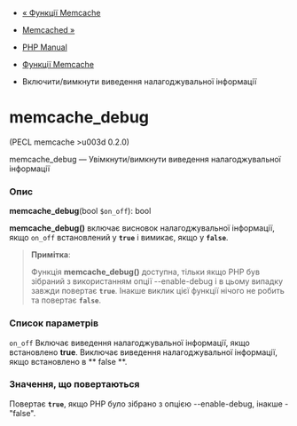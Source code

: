 - [« Функції Memcache](ref.memcache.md)
- [Memcached »](book.memcached.md)

- [PHP Manual](index.md)
- [Функції Memcache](ref.memcache.md)
- Включити/вимкнути виведення налагоджувальної інформації

# memcache_debug

(PECL memcache \>u003d 0.2.0)

memcache_debug — Увімкнути/вимкнути виведення налагоджувальної інформації

### Опис

**memcache_debug**(bool `$on_off`): bool

**memcache_debug()** включає висновок налагоджувальної інформації, якщо `on_off`
встановлений у **`true`** і вимикає, якщо у **`false`**.

> **Примітка**:
>
> Функція **memcache_debug()** доступна, тільки якщо PHP був зібраний з
> використанням опції --enable-debug і в цьому випадку завжди повертає
> **`true`**. Інакше виклик цієї функції нічого не робить та повертає
> **`false`**.

### Список параметрів

`on_off`
Включає виведення налагоджувальної інформації, якщо встановлено **true**.
Виключає виведення налагоджувальної інформації, якщо встановлено в ** false **.

### Значення, що повертаються

Повертає **`true`**, якщо PHP було зібрано з опцією --enable-debug,
інакше - "false".
